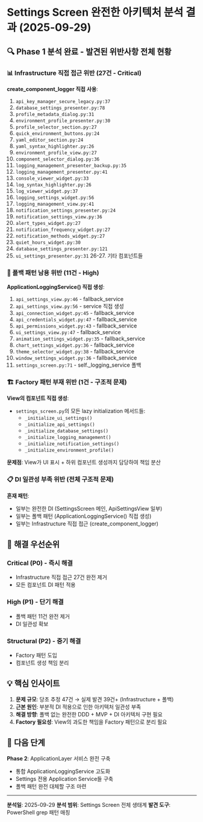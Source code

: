 # Settings Screen 완전한 아키텍처 분석 결과 (2025-09-29)

## 🔍 Phase 1 분석 완료 - 발견된 위반사항 전체 현황

### 📊 Infrastructure 직접 접근 위반 (27건 - Critical)

**create_component_logger 직접 사용**:

1. `api_key_manager_secure_legacy.py:37`
2. `database_settings_presenter.py:78`
3. `profile_metadata_dialog.py:31`
4. `environment_profile_presenter.py:30`
5. `profile_selector_section.py:27`
6. `quick_environment_buttons.py:24`
7. `yaml_editor_section.py:24`
8. `yaml_syntax_highlighter.py:26`
9. `environment_profile_view.py:27`
10. `component_selector_dialog.py:36`
11. `logging_management_presenter_backup.py:35`
12. `logging_management_presenter.py:41`
13. `console_viewer_widget.py:33`
14. `log_syntax_highlighter.py:26`
15. `log_viewer_widget.py:37`
16. `logging_settings_widget.py:56`
17. `logging_management_view.py:41`
18. `notification_settings_presenter.py:24`
19. `notification_settings_view.py:36`
20. `alert_types_widget.py:27`
21. `notification_frequency_widget.py:27`
22. `notification_methods_widget.py:27`
23. `quiet_hours_widget.py:30`
24. `database_settings_presenter.py:121`
25. `ui_settings_presenter.py:31`
26-27. 기타 컴포넌트들

### 🚨 폴백 패턴 남용 위반 (11건 - High)

**ApplicationLoggingService() 직접 생성**:

1. `api_settings_view.py:46` - fallback_service
2. `api_settings_view.py:56` - service 직접 생성
3. `api_connection_widget.py:45` - fallback_service
4. `api_credentials_widget.py:47` - fallback_service
5. `api_permissions_widget.py:43` - fallback_service
6. `ui_settings_view.py:47` - fallback_service
7. `animation_settings_widget.py:35` - fallback_service
8. `chart_settings_widget.py:36` - fallback_service
9. `theme_selector_widget.py:38` - fallback_service
10. `window_settings_widget.py:36` - fallback_service
11. `settings_screen.py:71` - self._logging_service 폴백

### 🏗️ Factory 패턴 부재 위반 (1건 - 구조적 문제)

**View의 컴포넌트 직접 생성**:

- `settings_screen.py`의 모든 lazy initialization 메서드들:
  - `_initialize_ui_settings()`
  - `_initialize_api_settings()`
  - `_initialize_database_settings()`
  - `_initialize_logging_management()`
  - `_initialize_notification_settings()`
  - `_initialize_environment_profile()`

**문제점**: View가 UI 표시 + 하위 컴포넌트 생성까지 담당하여 책임 분산

### 📋 DI 일관성 부족 위반 (전체 구조적 문제)

**혼재 패턴**:

- 일부는 완전한 DI (SettingsScreen 메인, ApiSettingsView 일부)
- 일부는 폴백 패턴 (ApplicationLoggingService() 직접 생성)
- 일부는 Infrastructure 직접 접근 (create_component_logger)

## 🎯 해결 우선순위

### Critical (P0) - 즉시 해결

- Infrastructure 직접 접근 27건 완전 제거
- 모든 컴포넌트 DI 패턴 적용

### High (P1) - 단기 해결

- 폴백 패턴 11건 완전 제거
- DI 일관성 확보

### Structural (P2) - 중기 해결

- Factory 패턴 도입
- 컴포넌트 생성 책임 분리

## 💡 핵심 인사이트

1. **문제 규모**: 당초 추정 47건 → 실제 발견 39건+ (Infrastructure + 폴백)
2. **근본 원인**: 부분적 DI 적용으로 인한 아키텍처 일관성 부족
3. **해결 방향**: 폴백 없는 완전한 DDD + MVP + DI 아키텍처 구현 필요
4. **Factory 필요성**: View의 과도한 책임을 Factory 패턴으로 분리 필요

## 🚀 다음 단계

**Phase 2**: ApplicationLayer 서비스 완전 구축

- 통합 ApplicationLoggingService 고도화
- Settings 전용 Application Service들 구축
- 폴백 패턴 완전 대체할 구조 마련

---
**분석일**: 2025-09-29
**분석 범위**: Settings Screen 전체 생태계
**발견 도구**: PowerShell grep 패턴 매칭
